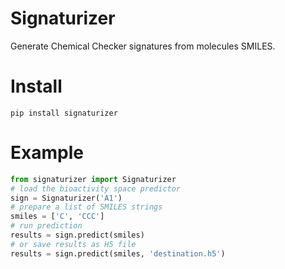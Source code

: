 # Signaturizer
Generate Chemical Checker signatures from molecules SMILES.

# Install

```
pip install signaturizer
```

# Example
```python
from signaturizer import Signaturizer
# load the bioactivity space predictor
sign = Signaturizer('A1')
# prepare a list of SMILES strings
smiles = ['C', 'CCC']
# run prediction
results = sign.predict(smiles)
# or save results as H5 file
results = sign.predict(smiles, 'destination.h5')
```